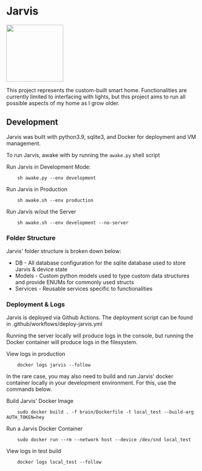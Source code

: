 # Jarvis
[<img src="https://cdn.promise.xyz/img/fund-button.png" width="150rem">](http://localhost:3000/send?recipient=https://github.com/eliasdefaria/jarvis&amount=10)

This project represents the custom-built smart home. Functionalities are currently limited to interfacing with lights, but this project aims to run all possible aspects of my home as I grow older.

## Development
Jarvis was built with python3.9, sqlite3, and Docker for deployment and VM management.

To run Jarvis, awake with by running the `awake.py` shell script

Run Jarvis in Development Mode:
```
    sh awake.py --env development
```

Run Jarvis in Production
```
    sh awake.sh --env production 
```

Run Jarvis w/out the Server
```
    sh awake.sh --env development --no-server
```

### Folder Structure
Jarvis' folder structure is broken down below:

* DB - All database configuration for the sqlite database used to store Jarvis & device state
* Models - Custom python models used to type custom data structures and provide ENUMs for commonly used structs
* Services - Reusable services specific to functionalities


### Deployment & Logs

Jarvis is deployed via Github Actions. The deployment script can be found in .github/workflows/deploy-jarvis.yml

Running the server locally will produce logs in the console, but running the Docker container will produce logs in the filesystem.

View logs in production
```
    docker logs jarvis --follow
```

In the rare case, you may also need to build and run Jarvis' docker container locally in your development environment. For this, use the commands below.

Build Jarvis' Docker Image 
```
    sudo docker build . -f brain/Dockerfile -t local_test --build-arg AUTH_TOKEN=hey
```

Run a Jarvis Docker Container
```
    sudo docker run --rm --network host --device /dev/snd local_test
```

View logs in test build
```
    docker logs local_test --follow
```